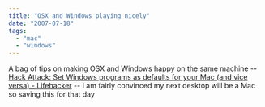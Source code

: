 ```yaml
---
title: "OSX and Windows playing nicely"
date: "2007-07-18"
tags: 
  - "mac"
  - "windows"
---
```


A bag of tips on making OSX and Windows happy on the same machine -- [Hack Attack: Set Windows programs as defaults for your Mac (and vice versa) - Lifehacker](http://lifehacker.com/software/hack-attack/set-windows-programs-as-defaults-for-your-mac-and-vice-versa-279028.php "Hack Attack: Set Windows programs as defaults for your Mac (and vice versa) - Lifehacker") -- I am fairly convinced my next desktop will be a Mac so saving this for that day
